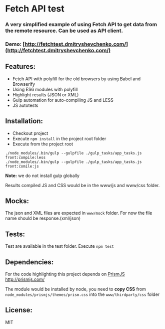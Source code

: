 
# Fetch API test

### A very simplified example of using Fetch API to get data from the remote resource. Can be used as API client.


### Demo: [http://fetchtest.dmitryshevchenko.com/](http://fetchtest.dmitryshevchenko.com/)

## Features:
- Fetch API with polyfill for the old browsers by using Babel and Browserify
- Using ES6 modules with polyfill
- Highlight results (JSON or XML)
- Gulp automation for auto-compiling JS and LESS
- JS autotests


## Installation:
- Checkout project
- Execute ```npm install``` in the project root folder
- Execute from the project root
```
./node_modules/.bin/gulp --gulpfile ./gulp_tasks/app_tasks.js front:compile:less
./node_modules/.bin/gulp --gulpfile ./gulp_tasks/app_tasks.js front:comile:js
```


**Note:** we do not install gulp globally

Results compiled JS and CSS would be in the www/js and www/css folder.


## Mocks:
The json and XML files are expected in ```www/mock``` folder. For now the file name should be response.(xml/json)


## Tests:
Test are available in the test folder.
Execute ``` npm test ```


## Dependencies:
For the code highlighting this project depends on [PrismJS](http://prismjs.com/)  http://prismjs.com/


The module would be installed by node, you need to **copy CSS** from ```node_modules/prismjs/themes/prism.css```  into the ```www/thirdparty/css``` folder



## License: 
MIT






